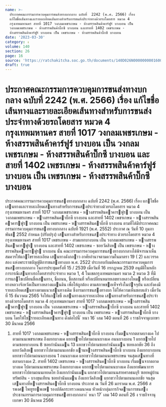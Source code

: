```yaml
---
name: >-
  ประกาศคณะกรรมการควบคุมการขนส่งทางบกกลาง ฉบับที่  2242 (พ.ศ. 2566) เรื่อง
  แก้ไขชื่อเส้นทางและรายละเอียดเส้นทางสำหรับการขนส่งประจำทางด้วยรถโดยสาร หมวด 4
  กรุงเทพมหานคร สายที่ 1017 วงกลมเพชรเกษม - ห้างสรรพสินค้าคาร์ฟูร์ บางบอน เป็น
  วงกลมเพชรเกษม - ห้างสรรพสินค้าบิ๊กซี บางบอน และสายที่ 1402 เพชรเกษม -
  ห้างสรรพสินค้าคาร์ฟูร์ บางบอน เป็น เพชรเกษม - ห้างสรรพสินค้าบิ๊กซี บางบอน
date: '2023-03-30'
category: ง
volume: 140
section: 26
page: 16
source: 'https://ratchakitcha.soc.go.th/documents/140D026N0000000001600.pdf'
draft: true
---
```


# ประกาศคณะกรรมการควบคุมการขนส่งทางบกกลาง ฉบับที่  2242 (พ.ศ. 2566) เรื่อง แก้ไขชื่อเส้นทางและรายละเอียดเส้นทางสำหรับการขนส่งประจำทางด้วยรถโดยสาร หมวด 4 กรุงเทพมหานคร สายที่ 1017 วงกลมเพชรเกษม - ห้างสรรพสินค้าคาร์ฟูร์ บางบอน เป็น วงกลมเพชรเกษม - ห้างสรรพสินค้าบิ๊กซี บางบอน และสายที่ 1402 เพชรเกษม - ห้างสรรพสินค้าคาร์ฟูร์ บางบอน เป็น เพชรเกษม - ห้างสรรพสินค้าบิ๊กซี บางบอน

ประกาศคณะกรรมการควบคุมการขนสงทางบกกลาง ฉบับที่ 2242 (พ.ศ. 2566) เรื่อง แกไขชื่อเสนทางและรายละเอียดเสนทางสําหรับการขนสงประจําทางด้วยรถโดยสาร หมวด 4 กรุงเทพมหานคร สายที่ 1017 วงกลมเพชรเกษม - หางสรรพสินคาคารฟูร บางบอน เป็น วงกลมเพชรเกษม - หางสรรพสินคาบิ๊กซี บางบอน และสายที่ 1402 เพชรเกษม - หางสรรพสินคาคารฟูร บางบอน เป็น เพชรเกษม - หางสรรพสินคาบิ๊กซี บางบอน ตามที่ได้มีประกาศคณะกรรมการควบคุมการขนสงทางบกกลาง ฉบับที่ 1921 (พ.ศ. 2552) ประกาศ ณ วันที่ 10 กุมภาพันธ 2552 กําหนด (ปรับปรุง) เสนทางสําหรับการขนสงประจําทาง ด้วยรถโดยสาร หมวด 4 กรุงเทพมหานคร สายที่ 1017 เพชรเกษม - สามแยกบางบอน เป็น วงกลมเพชรเกษม - หางสรรพสินคาคารฟูร บางบอน และสายที่ 1402 เพชรเกษม - ซอยวัดสิงห เป็น เพชรเกษม - หางสรรพสินคาคารฟูร บางบอน นั้น คณะกรรมการควบคุมการขนสงทางบกกลางได้พิจารณาเห็นสมควรให้แกไขรายละเอียด เสนทางดังกลาว อาศัยอํานาจตามความในมาตรา 19 ( 2) และวรรคสอง แห่งพระราชบัญญัติการขนสงทางบก พ.ศ. 2522 ประกอบกับมติคณะกรรมการควบคุมการขนสงทางบกกลาง ในการประชุมครั้งที่ 15 / 2539 เมื่อวันที่ 16 กรกฎาคม 2539 อนุมัติในหลักการกรณีเสนทางรถโดยสารประจําทาง หมวด 1, 4 ในเขตกรุงเทพมหานคร หมวด 2 หมวด 3 ที่มีการแกไขเปลี่ยนชื่อเสนทาง, ชื่อถนน, ชื่อสถานที่ หรือเปลี่ยนหมายเลขทางหลวงใหม หรือเปลี่ยนทางหลวงจังหวัดเป็นทางหลวงแผนดิน เพื่อให้ถูกต้อง ตามสภาพขอเท็จจริงในปจจุบัน และยังคงมีรายละเอียดเสนทางตามแนวเสนทางเดิม ซึ่งกรมการขนสงทางบก ได้ให้ความเห็นชอบแล้ว เมื่อวันที่ 15 ธันวาคม 2565 จึงให้แกไขชื่ อเสนทางและรายละเอียด เสนทางสําหรับการขนสงประจําทางด้วยรถโดยสาร หมวด 4 กรุงเทพมหานคร สายที่ 1017 วงกลมเพชรเกษม - หางสรรพสินคาคารฟูร บางบอน เป็น วงกลมเพชรเกษม - หางสรรพสินคาบิ๊กซี บางบอน และสายที่ 1402 เพชรเกษม - หางสรรพสินคาคารฟูร บางบอน เป็น เพชรเกษม - หางสรรพสินคาบิ๊กซี บางบอน โดยให้ใชรายละเอียดเสนทาง ดังต่อไปนี้ ้ หนา 16 ่ เลม 140 ตอนที่ 26 ง ราชกิจจานุเบกษา 30 มีนาคม 2566

1. สายที่ 1017 วงกลมเพชรเกษม - หางสรรพสินคาบิ๊กซี บางบอน เริ่มตนจากตลาดบางแค ไปตามถนนเพชรเกษม ถึงแยกบางแค แยกซายไปตามถนนบางแค ถนนบางบอน 1 แยกซายไปตามซอยบางบอน 8 ซอยกํานันแมน 13 แยกขวาไปตามซอยกํานันแมน ซอยเอกชัย 36 ถึงแยกวัดสิงห แยกขวาไปตามถนนเอกชัย ผานหางสรรพสินคาบิ๊กซี บางบอน ถึงแยกบางบอน แยกขวาไปตามถนนบางบอน 1 ถนนบางแค แยกขวาไปตามถนนเพชรเกษม จนสุดเสนทางที่ตลาดบางแค 2. สายที่ 1402 เพชรเกษม - หางสรรพสินคาบิ๊กซี บางบอน เริ่มตนจากตลาดบางแค ไปตามถนนเพชรเกษม ถึงแยกบางแค แยกซายไปตามถนนบางแค ถึงแยกพัฒนาการ แยกขวาไปตามถนนเทอดไท ถึงแยกกํานันแมน แยกขวาไปตามถนนสายศาลธนบุรี ซอยหมู่บ้านทรัพย์สิน - บางขุนเทียน ซอยกํานันแมน ถึงแยกวัดสิงห แยกขวาไปตามถนนเอกชัย จนสุดเสนทางที่หางสรรพสินคาบิ๊กซี บางบอน ประกาศ ณ วันที่ 26 มกราคม พ.ศ. 2566 สรพงศ ไพฑูรยพงษ รองปลัดกระทรวงคมนาคม หัวหน้ากลุ่มภารกิจดานการขนสง ประธานกรรมการควบคุมการขนสงทางบกกลาง ้ หนา 17 ่ เลม 140 ตอนที่ 26 ง ราชกิจจานุเบกษา 30 มีนาคม 2566
